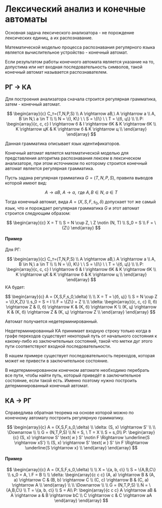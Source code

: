# Лексический анализ и конечные автоматы

Основная задача лексического анализатора - не порождение лексических единиц, а их распознавание.

Математической моделью процесса распознавания регулярного языка является вычислительное устройство - конечный автомат.

Если результатом работы конечного автомата является указание на то, допустима или нет входная последовательность символов, такой конечный автомат называется распознавателем.

## РГ -> КА

Для построения анализатора сначала строится регулярная грамматика, затем - конечный автомат.

$$
\begin{array}{c}
C_т=(T,N,P,S) \\
A \rightarrow aB,\ A \rightarrow a \\
A, B \in N,\ a \in T \\
\\
N = \{I, K\} \ \ S = \{I\} \ \ T = \{б, ц\} \\
\\
P:
\begin{array}{c, c, c}
I \rightarrow б & I \rightarrow бK & K \rightarrow бK \\
K \rightarrow цK & K \rightarrow б & K \rightarrow ц \\
\end{array}
\end{array}
$$

Данная грамматика описывает язык идентификаторов.

Конечный автомат является математической моделью для представления алгоритма распознавания лексем в лексическом анализаторе, при этом источником по которому строится конечный автомат является регулярная грамматика.

Пусть задана регулярная грамматика $G=(T,N,P,S)$, правила выводов которой имеют вид:

$$ A \rightarrow aB,\ A \rightarrow a, \text{ где } A, B \in N,\ a \in T $$

Тогда конечный автомат, вида $A = (X,S,F,s_0,\delta)$ допускает тот же самый язык, что и порождает регулярная грамматика $G$ и этот автомат строится следующим образом:

$$
\begin{array}{c}
X = T \\
S = N \cup Z, \ Z \notin (N, T) \\
S_0 = S \\
F = \{Z\}
\end{array}
$$ 
#### Пример

Для РГ:

$$
\begin{array}{c}
C_т=(T,N,P,S) \\
A \rightarrow aB,\ A \rightarrow a \\
A, B \in N,\ a \in T \\
\\
N = \{I, K\} \ \ S = \{I\} \ \ T = \{б, ц\} \\
\\
P:
\begin{array}{c, c, c}
I \rightarrow б & I \rightarrow бK & K \rightarrow бK \\
K \rightarrow цK & K \rightarrow б & K \rightarrow ц \\
\end{array}
\end{array}
$$
КА будет:

$$
\begin{array}{c}
A = (X,S,F,s_0,\delta) \\
\\
X = T = \{б, ц\} \\
S = N \cup Z = \{I,K,Z\} \\
s_0 = S = I \\
F = \{Z\} = Z \\
\\
\delta:
\begin{array}{c, c, c}
(I, б) \rightarrow Z & (I, б) \rightarrow K & (K, б) \rightarrow K \\
(K, ц) \rightarrow K & (K, б) \rightarrow Z & (K, ц) \rightarrow Z \\
\end{array}
\end{array}
$$

Автомат получается недетерминированный.

Недетерминированный КА принимает входную строку только когда в графе переходов существует некоторый путь от начального состояния к какому-либо из заключительных состояний, такой что метки дуг этого пути соответствуют входной последовательности.

В нашем примере существует последовательность переходов, которая может не привести в заключительное состояние.

В недетерминированном конечном автомате необходимо перебрать все пути, чтобы найти путь, который приведёт в заключительное состояние, если такой есть. Именно поэтому нужно построить детерминированный конечный автомат.

## КА -> РГ

Справедлива обратная теорема на основе которой можно по конечному автомату построить регулярную грамматику.

$$
\begin{array}{c}
A = (X,S,F,s_0,\delta) \\
\delta: (S, x) \rightarrow S' \\
\\ \Downarrow \\ \\
G = (N,T,P,S) \\
N = S, \ T = X \\
S = s_0\\
P:
\begin{array}{c}
(S, x) \rightarrow S' \text{ и } S' \notin F \Rightarrow \underline{S \rightarrow xS'} \\
(S, x) \rightarrow S' \text{ и } S' \in F \Rightarrow \underline{S \rightarrow x} \\
\end{array}
\end{array}
$$

#### Пример

$$
\begin{array}{c}
A = (X,S,F,s_0,\delta) \\
\\
X = \{a, b, c\} \\
S = \{A,B,C\} \\
s_0 = A, \ F = B \\
\\
\delta:
\begin{array}{c c c}
(A, a) \rightarrow B & (A, a) \rightarrow C & (B, b) \rightarrow C \\
(C, c) \rightarrow B & (C, a) \rightarrow A \\
\end{array} \\
\\ \Downarrow \\ \\
G = (N,T,P,S) \\
N = \{A,B,C\} \\
T = \{a, b, c\} \\
S = A\\
P:
\begin{array}{c c c}
A \rightarrow aB & A \rightarrow a & B \rightarrow bC \\
C \rightarrow c & C \rightarrow aA
\end{array}
\end{array}
$$
